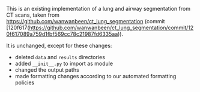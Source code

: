 This is an existing implementation of a lung and airway segmentation from CT scans, taken from https://github.com/wanwanbeen/ct_lung_segmentation (commit [120f617(https://github.com/wanwanbeen/ct_lung_segmentation/commit/120f617089a759d1fbf569cc78c21987fd6335aa)).

It is unchanged, except for these changes:
* deleted `data` and `results` directories
* added `__init__.py` to import as module
* changed the output paths
* made formatting changes according to our automated formatting policies

